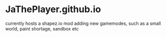 # JaThePlayer.github.io
currently hosts a shapez.io mod adding new gamemodes, such as a small world, paint shortage, sandbox etc
